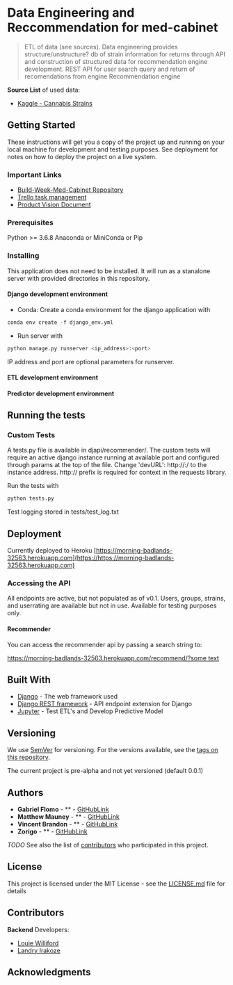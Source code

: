 
# Data Engineering and Reccommendation for med-cabinet

> ETL of data (see sources).  Data engineering provides structure/unstructure? db of strain information for returns through API and construction of structured data for recommendation engine development.
> REST API for user search query and return of recomendations from engine
> Recommendation engine

**Source List** of used data:

* [Kaggle - Cannabis Strains](https://www.kaggle.com/kingburrito666/cannabis-strains)

## Getting Started

These instructions will get you a copy of the project up and running on your local machine for development and testing purposes. See deployment for notes on how to deploy the project on a live system.

### Important Links

* [Build-Week-Med-Cabinet Repository](https://github.com/Build-Week-Med-Cabinet/DS)
* [Trello task management](trello.com)
* [Product Vision Document](https://docs.google.com/document/d/1p2ubrQoOpv5yrzj9yZ-4cZuBkqywU5BCpT5pxPXeYBM/edit?usp=sharing)

### Prerequisites

Python >= 3.6.8
Anaconda or MiniConda or Pip

### Installing

This application does not need to be installed.  It will run as a stanalone server with provided directories in this repository.

#### Django development environment

* Conda: Create a conda environment for the django application with

```python
conda env create -f django_env.yml
```

* Run server with

```python
python manage.py runserver <ip_address>:<port>
```

IP address and port are optional parameters for runserver.


#### ETL development environment


#### Predictor development environment


## Running the tests

### Custom Tests

A tests.py file is available in djapi/recommender/.  The custom tests will require an active django instance running at available port and configured through params at the top of the file.  Change 'devURL': http://<IPAddress>:<Port>/ to the instance address.  http:// prefix is required for context in the requests library.

Run the tests with

```python
python tests.py
```

Test logging stored in tests/test_log.txt

## Deployment

Currently deployed to Heroku [https://morning-badlands-32563.herokuapp.com](https://https://morning-badlands-32563.herokuapp.com)

### Accessing the API

All endpoints are active, but not populated as of v0.1.  Users, groups, strains, and userrating are available but not in use.  Available for testing purposes only.

#### Recommender

You can access the recommender api by passing a search string to:

<div>
  <a href="https://morning-badlands-32563.herokuapp.com/recommend/?some text">https://morning-badlands-32563.herokuapp.com/recommend/?some text</a>
</div>

## Built With

* [Django](https://www.djangoproject.com/) - The web framework used
* [Django REST framework](https://www.django-rest-framework.org) - API endpoint extension for Django
* [Jupyter](https://jupyter.org/) - Test ETL's and Develop Predictive Model

## Versioning

We use [SemVer](http://semver.org/) for versioning. For the versions available, see the [tags on this repository](https://github.com/your/project/tags).

The current project is pre-alpha and not yet versioned (default 0.0.1)

## Authors

* **Gabriel Flomo** - ** - [GitHubLink](https://github.com)
* **Matthew Mauney** - ** - [GitHubLink](https://github.com/)
* **Vincent Brandon** - ** - [GitHubLink](https://github.com/)
* **Zorigo** - ** - [GitHubLink](https://github.com)

*TODO*
See also the list of [contributors](https://github.com/your/project/contributors) who participated in this project.

## License

This project is licensed under the MIT License - see the [LICENSE.md](LICENSE.md) file for details

## Contributors

**Backend** Developers:
* [Louie Williford](https://github.com/dustyfingers)
* [Landry Irakoze](https://github.com/LandryIrakoze)

## Acknowledgments
